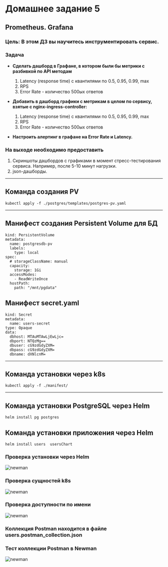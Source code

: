# Домашнее задание 5

## Prometheus. Grafana
### Цель: В этом ДЗ вы научитесь инструментировать сервис.

### Задача
- **Сделать дашборд в Графане, в котором были бы метрики с разбивкой по API методам**
  1.  Latency (response time) с квантилями по 0.5, 0.95, 0.99, max
  2.  RPS
  3.  Error Rate - количество 500ых ответов


- **Добавить в дашборд графики с метрикам в целом по сервису, взятые с nginx-ingress-controller:**
  1.  Latency (response time) с квантилями по 0.5, 0.95, 0.99, max
  2.  RPS
  3.  Error Rate - количество 500ых ответов


- **Настроить алертинг в графане на Error Rate и Latency.**



### На выходе необходимо предоставить
1. Cкриншоты дашбордов с графиками в момент стресс-тестирования сервиса. Например, после 5-10 минут нагрузки.
2. json-дашборды.




---
## Команда создания PV
```kubectl apply -f ./postgres/templates/postgres-pv.yaml```

---

## Манифест создания Persistent Volume для БД
```apiVersion: v1
kind: PersistentVolume
metadata:
  name: postgresdb-pv
  labels:
    type: local
spec:
  # storageClassName: manual
  capacity:
    storage: 1Gi
  accessModes:
    - ReadWriteOnce
  hostPath:
    path: "/mnt/pgdata"
```

## Манифест secret.yaml
```apiVersion: v1
kind: Secret
metadata:
  name: users-secret
type: Opaque
data:
  dbhost: MTAuMTAwLjEwLjc=
  dbport: NTQzMg==
  dbuser: cG9zdGdyZXM=
  dbpass: cG9zdGdyZXM=
  dbname: dXNlcnM=
```

---

## Команда установки через k8s
```kubectl apply -f ./manifest/```

---

## Команда установки PostgreSQL через Helm
```helm install pg postgres```

## Команда установки приложения через Helm
```helm install users  usersChart```


### Проверка установки через Helm
![newman](./img/helm_list.png)

### Проверка сущностей k8s
![newman](./img/k8s_items.png)

### Проверка доступности по имени

![newman](./img/arch.homework.png)

### Коллекция Postman находится в файле users.postman_collection.json
### Тест коллекции Postman в Newman

![newman](./img/newman.png)
